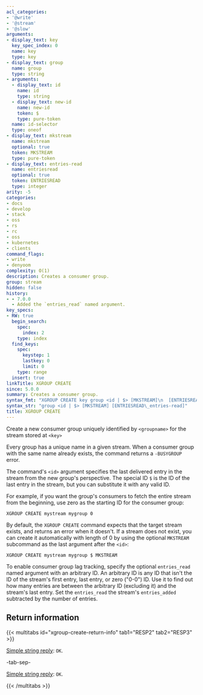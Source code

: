 ```yaml
---
acl_categories:
- '@write'
- '@stream'
- '@slow'
arguments:
- display_text: key
  key_spec_index: 0
  name: key
  type: key
- display_text: group
  name: group
  type: string
- arguments:
  - display_text: id
    name: id
    type: string
  - display_text: new-id
    name: new-id
    token: $
    type: pure-token
  name: id-selector
  type: oneof
- display_text: mkstream
  name: mkstream
  optional: true
  token: MKSTREAM
  type: pure-token
- display_text: entries-read
  name: entriesread
  optional: true
  token: ENTRIESREAD
  type: integer
arity: -5
categories:
- docs
- develop
- stack
- oss
- rs
- rc
- oss
- kubernetes
- clients
command_flags:
- write
- denyoom
complexity: O(1)
description: Creates a consumer group.
group: stream
hidden: false
history:
- - 7.0.0
  - Added the `entries_read` named argument.
key_specs:
- RW: true
  begin_search:
    spec:
      index: 2
    type: index
  find_keys:
    spec:
      keystep: 1
      lastkey: 0
      limit: 0
    type: range
  insert: true
linkTitle: XGROUP CREATE
since: 5.0.0
summary: Creates a consumer group.
syntax_fmt: "XGROUP CREATE key group <id | $> [MKSTREAM]\n  [ENTRIESREAD\_entries-read]"
syntax_str: "group <id | $> [MKSTREAM] [ENTRIESREAD\_entries-read]"
title: XGROUP CREATE
---
```

Create a new consumer group uniquely identified by `<groupname>` for the stream stored at `<key>`

Every group has a unique name in a given stream. 
When a consumer group with the same name already exists, the command returns a `-BUSYGROUP` error.

The command's `<id>` argument specifies the last delivered entry in the stream from the new group's perspective.
The special ID `$` is the ID of the last entry in the stream, but you can substitute it with any valid ID.

For example, if you want the group's consumers to fetch the entire stream from the beginning, use zero as the starting ID for the consumer group:

    XGROUP CREATE mystream mygroup 0

By default, the `XGROUP CREATE` command expects that the target stream exists, and returns an error when it doesn't.
If a stream does not exist, you can create it automatically with length of 0 by using the optional `MKSTREAM` subcommand as the last argument after the `<id>`:

    XGROUP CREATE mystream mygroup $ MKSTREAM

To enable consumer group lag tracking, specify the optional `entries_read` named argument with an arbitrary ID.
An arbitrary ID is any ID that isn't the ID of the stream's first entry, last entry, or zero ("0-0") ID.
Use it to find out how many entries are between the arbitrary ID (excluding it) and the stream's last entry.
Set the `entries_read` the stream's `entries_added` subtracted by the number of entries.

## Return information

{{< multitabs id="xgroup-create-return-info" 
    tab1="RESP2" 
    tab2="RESP3" >}}

[Simple string reply](../../develop/reference/protocol-spec#simple-strings): `OK`.

-tab-sep-

[Simple string reply](../../develop/reference/protocol-spec#simple-strings): `OK`.

{{< /multitabs >}}
